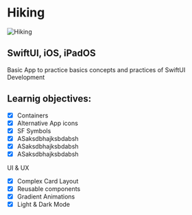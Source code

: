# Hiking

![Hiking](https://img-c.udemycdn.com/redactor/raw/2019-12-03_17-19-25-0b7f22f986594e60d915bb56ddb90023.jpg)
## SwiftUI, iOS, iPadOS
Basic App to practice basics concepts and practices of SwiftUI Development

## Learnig objectives:

- [x] Containers
- [x] Alternative App icons
- [x] SF Symbols
- [x] ASaksdbhajksbdabsh
- [x] ASaksdbhajksbdabsh
- [x] ASaksdbhajksbdabsh

UI & UX
- [x] Complex Card Layout
- [x] Reusable components 
- [x] Gradient Animations
- [x] Light & Dark Mode
